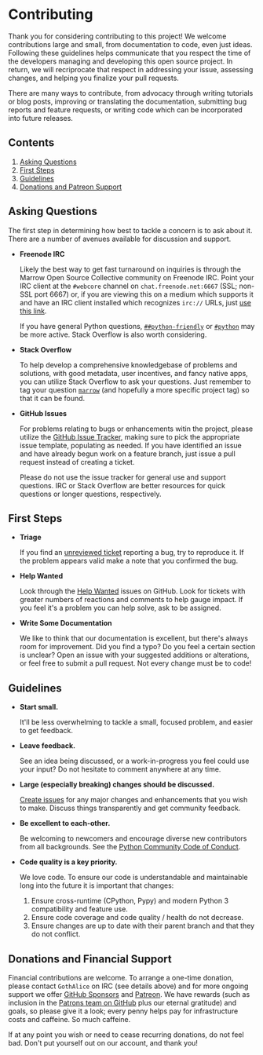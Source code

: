# Contributing

Thank you for considering contributing to this project! We welcome contributions large and small, from documentation to code, even just ideas. Following these guidelines helps communicate that you respect the time of the developers managing and developing this open source project. In return, we will recriprocate that respect in addressing your issue, assessing changes, and helping you finalize your pull requests.

There are many ways to contribute, from advocacy through writing tutorials or blog posts, improving or translating the documentation, submitting bug reports and feature requests, or writing code which can be incorporated into future releases.

## Contents

1. [Asking Questions](#asking-questions)
2. [First Steps](#first-steps)
3. [Guidelines](#guidelines)
4. [Donations and Patreon Support](#donations-and-patreon-support)


## Asking Questions

The first step in determining how best to tackle a concern is to ask about it. There are a number of avenues available for discussion and support.

* **Freenode IRC**

  Likely the best way to get fast turnaround on inquiries is through the Marrow Open Source Collective community on Freenode IRC.  Point your IRC client at the `#webcore` channel on `chat.freenode.net:6667` (SSL; non-SSL port 6667) or, if you are viewing this on a medium which supports it and have an IRC client installed which recognizes `irc://` URLs, just [use this link](irc://chat.freenode.net:6667/%23webcore).

  If you have general Python questions, [`##python-friendly`](irc://chat.freenode.net:6667/%23%23python-friendly) or [`#python`](irc://chat.freenode.net:6667/%23python) may be more active. Stack Overflow is also worth considering.

* **Stack Overflow**

  To help develop a comprehensive knowledgebase of problems and solutions, with good metadata, user incentives, and fancy native apps, you can utilize Stack Overflow to ask your questions.  Just remember to tag your question [`marrow`](http://stackoverflow.com/questions/tagged/marrow) (and hopefully a more specific project tag) so that it can be found.

* **GitHub Issues**

  For problems relating to bugs or enhancements witin the project, please utilize the [GitHub Issue Tracker](https://github.com/amcgregor/cloudapp-rescue/issues), making sure to pick the appropriate issue template, populating as needed.  If you have identified an issue and have already begun work on a feature branch, just issue a pull request instead of creating a ticket.

  Please do not use the issue tracker for general use and support questions.  IRC or Stack Overflow are better resources for quick questions or longer questions, respectively.


## First Steps

* **Triage**

  If you find an [unreviewed ticket](https://github.com/amcgregor/cloudapp-rescue/labels/org:triage) reporting a bug, try to reproduce it. If the problem appears valid make a note that you confirmed the bug.

* **Help Wanted**

  Look through the [Help Wanted](https://github.com/amcgregor/cloudapp-rescue/labels/org:help-wanted) issues on GitHub. Look for tickets with greater numbers of reactions and comments to help gauge impact. If you feel it's a problem you can help solve, ask to be assigned.

* **Write Some Documentation**

  We like to think that our documentation is excellent, but there's always room for improvement. Did you find a typo? Do you feel a certain section is unclear? Open an issue with your suggested additions or alterations, or feel free to submit a pull request. Not every change must be to code!


## Guidelines

* **Start small.**

  It'll be less overwhelming to tackle a small, focused problem, and easier to get feedback.

* **Leave feedback.**

  See an idea being discussed, or a work-in-progress you feel could use your input? Do not hesitate to comment anywhere at any time.

* **Large (especially breaking) changes should be discussed.**

  [Create issues](https://github.com/amcgregor/cloudapp-rescue/issues/new) for any major changes and enhancements that you wish to make. Discuss things transparently and get community feedback.

* **Be excellent to each-other.**

  Be welcoming to newcomers and encourage diverse new contributors from all backgrounds. See the [Python Community Code of Conduct](https://www.python.org/psf/codeofconduct/).

* **Code quality is a key priority.**

  We love code. To ensure our code is understandable and maintainable long into the future it is important that changes:

  1. Ensure cross-runtime (CPython, Pypy) and modern Python 3 compatibility and feature use.
  2. Ensure code coverage and code quality / health do not decrease.
  3. Ensure changes are up to date with their parent branch and that they do not conflict.


## Donations and Financial Support

Financial contributions are welcome. To arrange a one-time donation, please contact `GothAlice` on IRC (see details above) and for more ongoing support we offer [GitHub Sponsors](https://github.com/sponsors/amcgregor) and [Patreon](https://www.patreon.com/GothAlice). We have rewards (such as inclusion in the [Patrons team on GitHub](https://github.com/orgs/marrow/teams/patrons) plus our eternal gratitude) and goals, so please give it a look; every penny helps pay for infrastructure costs and caffeine. So much caffeine.

If at any point you wish or need to cease recurring donations, do not feel bad. Don't put yourself out on our account, and thank you!

